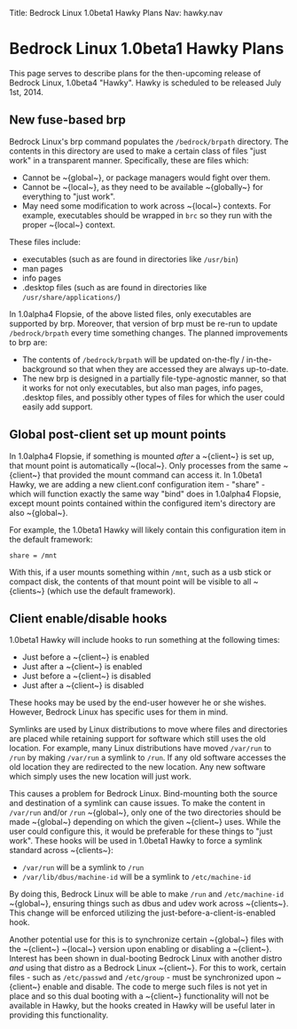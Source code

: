 Title: Bedrock Linux 1.0beta1 Hawky Plans
Nav: hawky.nav

# Bedrock Linux 1.0beta1 Hawky Plans

This page serves to describe plans for the then-upcoming release of Bedrock Linux,
1.0beta4 "Hawky". Hawky is scheduled to be released July 1st, 2014.

## New fuse-based brp

Bedrock Linux's brp command populates the `/bedrock/brpath` directory.  The
contents in this directory are used to make a certain class of files "just
work" in a transparent manner.  Specifically, these are files which:

- Cannot be ~{global~}, or package managers would fight over them.
- Cannot be ~{local~}, as they need to be available ~{globally~} for everything to
  "just work".
- May need some modification to work across ~{local~} contexts.  For example,
  executables should be wrapped in `brc` so they run with the proper ~{local~}
  context.

These files include:

- executables (such as are found in directories like `/usr/bin`)
- man pages
- info pages
- .desktop files (such as are found in directories like `/usr/share/applications/`)

In 1.0alpha4 Flopsie, of the above listed files, only executables are supported
by brp.  Moreover, that version of brp must be re-run to update
`/bedrock/brpath` every time something changes.  The planned improvements to
brp are:

- The contents of `/bedrock/brpath` will be updated on-the-fly /
  in-the-background so that when they are accessed they are always up-to-date.
- The new brp is designed in a partially file-type-agnostic manner, so that it
  works for not only executables, but also man pages, info pages, .desktop
  files, and possibly other types of files for which the user could easily add
  support.

## Global post-client set up mount points

In 1.0alpha4 Flopsie, if something is mounted *after* a ~{client~} is set up, that
mount point is automatically ~{local~}.  Only processes from the same ~{client~} that
provided the mount command can access it.  In 1.0beta1 Hawky, we are adding a
new client.conf configuration item - "share" - which will function exactly the
same way "bind" does in 1.0alpha4 Flopsie, except mount points contained within
the configured item's directory are also ~{global~}.

For example, the 1.0beta1 Hawky will likely contain this configuration item in
the default framework:

    share = /mnt

With this, if a user mounts something within `/mnt`, such as a usb stick or
compact disk, the contents of that mount point will be visible to all ~{clients~}
(which use the default framework).

## Client enable/disable hooks

1.0beta1 Hawky will include hooks to run something at the following times:

- Just before a ~{client~} is enabled
- Just after a ~{client~} is enabled
- Just before a ~{client~} is disabled
- Just after a ~{client~} is disabled

These hooks may be used by the end-user however he or she wishes.  However,
Bedrock Linux has specific uses for them in mind.

Symlinks are used by Linux distributions to move where files and directories
are placed while retaining support for software which still uses the old
location.  For example, many Linux distributions have moved `/var/run` to
`/run` by making `/var/run` a symlink to `/run`.  If any old software accesses
the old location they are redirected to the new location.  Any new software
which simply uses the new location will just work.

This causes a problem for Bedrock Linux.  Bind-mounting both the source and
destination of a symlink can cause issues.  To make the content in `/var/run`
and/or `/run` ~{global~}, only one of the two directories should be made ~{global~}
depending on which the given ~{client~} uses.  While the user could configure this,
it would be preferable for these things to "just work".  These hooks will be
used in 1.0beta1 Hawky to force a symlink standard across ~{clients~}:

- `/var/run` will be a symlink to `/run`
- `/var/lib/dbus/machine-id` will be a symlink to `/etc/machine-id`

By doing this, Bedrock Linux will be able to make `/run` and `/etc/machine-id`
~{global~}, ensuring things such as dbus and udev work across ~{clients~}.  This change
will be enforced utilizing the just-before-a-client-is-enabled hook.

Another potential use for this is to synchronize certain ~{global~} files with the
~{client~} ~{local~} version upon enabling or disabling a ~{client~}.  Interest has been
shown in dual-booting Bedrock Linux with another distro *and* using that distro
as a Bedrock Linux ~{client~}.  For this to work, certain files - such as
`/etc/passwd` and `/etc/group` - must be synchronized upon ~{client~} enable and
disable.  The code to merge such files is not yet in place and so this dual
booting with a ~{client~} functionality will not be available in Hawky, but the
hooks created in Hawky will be useful later in providing this functionality.
